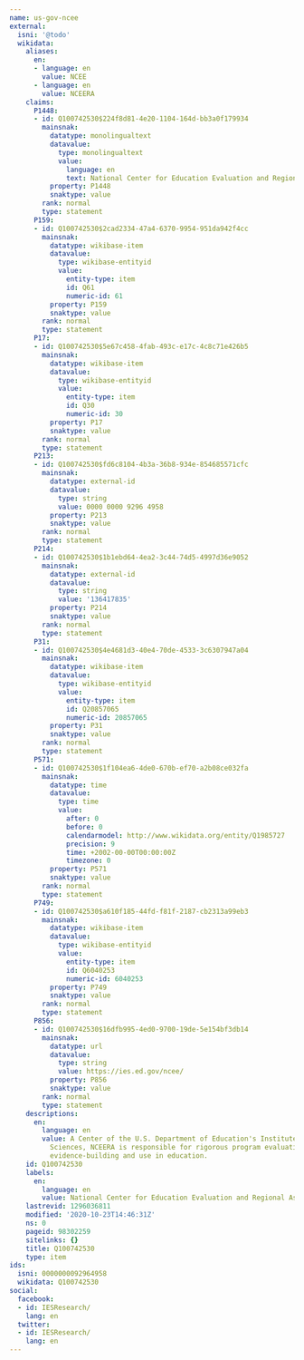 ```yaml
---
name: us-gov-ncee
external:
  isni: '@todo'
  wikidata:
    aliases:
      en:
      - language: en
        value: NCEE
      - language: en
        value: NCEERA
    claims:
      P1448:
      - id: Q100742530$224f8d81-4e20-1104-164d-bb3a0f179934
        mainsnak:
          datatype: monolingualtext
          datavalue:
            type: monolingualtext
            value:
              language: en
              text: National Center for Education Evaluation and Regional Assistance
          property: P1448
          snaktype: value
        rank: normal
        type: statement
      P159:
      - id: Q100742530$2cad2334-47a4-6370-9954-951da942f4cc
        mainsnak:
          datatype: wikibase-item
          datavalue:
            type: wikibase-entityid
            value:
              entity-type: item
              id: Q61
              numeric-id: 61
          property: P159
          snaktype: value
        rank: normal
        type: statement
      P17:
      - id: Q100742530$5e67c458-4fab-493c-e17c-4c8c71e426b5
        mainsnak:
          datatype: wikibase-item
          datavalue:
            type: wikibase-entityid
            value:
              entity-type: item
              id: Q30
              numeric-id: 30
          property: P17
          snaktype: value
        rank: normal
        type: statement
      P213:
      - id: Q100742530$fd6c8104-4b3a-36b8-934e-854685571cfc
        mainsnak:
          datatype: external-id
          datavalue:
            type: string
            value: 0000 0000 9296 4958
          property: P213
          snaktype: value
        rank: normal
        type: statement
      P214:
      - id: Q100742530$1b1ebd64-4ea2-3c44-74d5-4997d36e9052
        mainsnak:
          datatype: external-id
          datavalue:
            type: string
            value: '136417835'
          property: P214
          snaktype: value
        rank: normal
        type: statement
      P31:
      - id: Q100742530$4e4681d3-40e4-70de-4533-3c6307947a04
        mainsnak:
          datatype: wikibase-item
          datavalue:
            type: wikibase-entityid
            value:
              entity-type: item
              id: Q20857065
              numeric-id: 20857065
          property: P31
          snaktype: value
        rank: normal
        type: statement
      P571:
      - id: Q100742530$1f104ea6-4de0-670b-ef70-a2b08ce032fa
        mainsnak:
          datatype: time
          datavalue:
            type: time
            value:
              after: 0
              before: 0
              calendarmodel: http://www.wikidata.org/entity/Q1985727
              precision: 9
              time: +2002-00-00T00:00:00Z
              timezone: 0
          property: P571
          snaktype: value
        rank: normal
        type: statement
      P749:
      - id: Q100742530$a610f185-44fd-f81f-2187-cb2313a99eb3
        mainsnak:
          datatype: wikibase-item
          datavalue:
            type: wikibase-entityid
            value:
              entity-type: item
              id: Q6040253
              numeric-id: 6040253
          property: P749
          snaktype: value
        rank: normal
        type: statement
      P856:
      - id: Q100742530$16dfb995-4ed0-9700-19de-5e154bf3db14
        mainsnak:
          datatype: url
          datavalue:
            type: string
            value: https://ies.ed.gov/ncee/
          property: P856
          snaktype: value
        rank: normal
        type: statement
    descriptions:
      en:
        language: en
        value: A Center of the U.S. Department of Education's Institute of Education
          Sciences, NCEERA is responsible for rigorous program evaluation and encouraging
          evidence-building and use in education.
    id: Q100742530
    labels:
      en:
        language: en
        value: National Center for Education Evaluation and Regional Assistance
    lastrevid: 1296036811
    modified: '2020-10-23T14:46:31Z'
    ns: 0
    pageid: 98302259
    sitelinks: {}
    title: Q100742530
    type: item
ids:
  isni: 0000000092964958
  wikidata: Q100742530
social:
  facebook:
  - id: IESResearch/
    lang: en
  twitter:
  - id: IESResearch/
    lang: en
---
```

